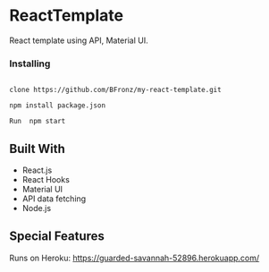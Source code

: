 # ReactTemplate
React template using API, Material UI.  

### Installing

```
 
clone https://github.com/BFronz/my-react-template.git

npm install package.json

Run  npm start

```

## Built With
* React.js
* React Hooks
* Material UI
* API data fetching 
* Node.js




## Special Features

Runs on Heroku:  https://guarded-savannah-52896.herokuapp.com/












